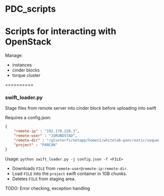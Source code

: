 # PDC_scripts
Scripts for interacting with OpenStack
==========
Manage:
* instances
* cinder blocks
* torque cluster

==========
### swift_loader.py
Stage files from remote server into cinder block before uploading into swift

Requires a config.json:
```json
{
	"remote-ip" : "192.170.228.3",
	"remote-user" : "JGRUNDSTAD",
	"remote-dir" : "/glusterfs/netapp/homes1/whitelab-pancreatic/sequences/PANCAN",
	"project" : "PANCAN"
}
```
Usage:
`python swift_loader.py -j config.json -f <FILE>`
* Downloads `FILE` from `remote-user@remote-ip:remote-dir`.
* Load `FILE` into the `project` swift container in 1GB chunks.
* Deletes `FILE` from staging area.

TODO: Error checking, exception handling


